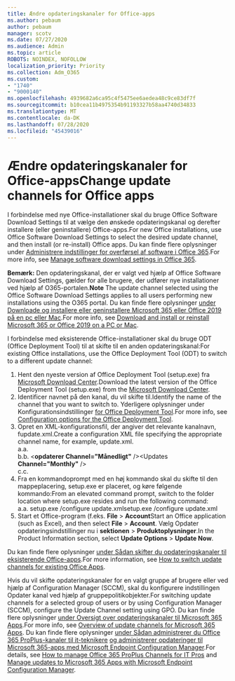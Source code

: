 ```yaml
---
title: Ændre opdateringskanaler for Office-apps
ms.author: pebaum
author: pebaum
manager: scotv
ms.date: 07/27/2020
ms.audience: Admin
ms.topic: article
ROBOTS: NOINDEX, NOFOLLOW
localization_priority: Priority
ms.collection: Adm_O365
ms.custom:
- "1740"
- "9000140"
ms.openlocfilehash: 4939682a6ca95c4f5475ee6aedea48c9ce83df7f
ms.sourcegitcommit: b10cea11b4975354b91193327b58aa4740d34833
ms.translationtype: MT
ms.contentlocale: da-DK
ms.lasthandoff: 07/28/2020
ms.locfileid: "45439016"
---
```

# <a name="change-update-channels-for-office-apps"></a><span data-ttu-id="eab53-102">Ændre opdateringskanaler for Office-apps</span><span class="sxs-lookup"><span data-stu-id="eab53-102">Change update channels for Office apps</span></span>

<span data-ttu-id="eab53-103">I forbindelse med nye Office-installationer skal du bruge Office Software Download Settings til at vælge den ønskede opdateringskanal og derefter installere (eller geninstallere) Office-apps.</span><span class="sxs-lookup"><span data-stu-id="eab53-103">For new Office installations, use Office Software Download Settings to select the desired update channel, and then install (or re-install) Office apps.</span></span> <span data-ttu-id="eab53-104">Du kan finde flere oplysninger under [Administrere indstillinger for overførsel af software i Office 365](https://docs.microsoft.com/deployoffice/manage-software-download-settings-office-365).</span><span class="sxs-lookup"><span data-stu-id="eab53-104">For more info, see [Manage software download settings in Office 365](https://docs.microsoft.com/deployoffice/manage-software-download-settings-office-365).</span></span> 

<span data-ttu-id="eab53-105">**Bemærk:** Den opdateringskanal, der er valgt ved hjælp af Office Software Download Settings, gælder for alle brugere, der udfører nye installationer ved hjælp af O365-portalen.</span><span class="sxs-lookup"><span data-stu-id="eab53-105">**Note** The update channel selected using the Office Software Download Settings applies to all users performing new installations using the O365 portal.</span></span> <span data-ttu-id="eab53-106">Du kan finde flere oplysninger [under Downloade og installere eller geninstallere Microsoft 365 eller Office 2019 på en pc eller Mac](https://support.microsoft.com/office/download-and-install-or-reinstall-microsoft-365-or-office-2019-on-a-pc-or-mac-4414eaaf-0478-48be-9c42-23adc4716658).</span><span class="sxs-lookup"><span data-stu-id="eab53-106">For more info, see [Download and install or reinstall Microsoft 365 or Office 2019 on a PC or Mac](https://support.microsoft.com/office/download-and-install-or-reinstall-microsoft-365-or-office-2019-on-a-pc-or-mac-4414eaaf-0478-48be-9c42-23adc4716658).</span></span>   

<span data-ttu-id="eab53-107">I forbindelse med eksisterende Office-installationer skal du bruge ODT (Office Deployment Tool) til at skifte til en anden opdateringskanal:</span><span class="sxs-lookup"><span data-stu-id="eab53-107">For existing Office installations, use the Office Deployment Tool (ODT) to switch to a different update channel:</span></span>  

1. <span data-ttu-id="eab53-108">Hent den nyeste version af Office Deployment Tool (setup.exe) fra [Microsoft Download Center](https://go.microsoft.com/fwlink/p/?LinkID=626065).</span><span class="sxs-lookup"><span data-stu-id="eab53-108">Download the latest version of the Office Deployment Tool (setup.exe) from the [Microsoft Download Center](https://go.microsoft.com/fwlink/p/?LinkID=626065).</span></span>
2. <span data-ttu-id="eab53-109">Identificer navnet på den kanal, du vil skifte til.</span><span class="sxs-lookup"><span data-stu-id="eab53-109">Identify the name of the channel that you want to switch to.</span></span> <span data-ttu-id="eab53-110">Yderligere oplysninger under Konfigurationsindstillinger [for Office Deployment Tool](https://docs.microsoft.com/DeployOffice/configuration-options-for-the-office-2016-deployment-tool#channel-attribute-part-of-add-element).</span><span class="sxs-lookup"><span data-stu-id="eab53-110">For more info, see [Configuration options for the Office Deployment Tool](https://docs.microsoft.com/DeployOffice/configuration-options-for-the-office-2016-deployment-tool#channel-attribute-part-of-add-element).</span></span>
3. <span data-ttu-id="eab53-111">Opret en XML-konfigurationsfil, der angiver det relevante kanalnavn, fupdate.xml.</span><span class="sxs-lookup"><span data-stu-id="eab53-111">Create a configuration XML file specifying the appropriate channel name, for example, update.xml.</span></span>  
    <span data-ttu-id="eab53-112">a.</span><span class="sxs-lookup"><span data-stu-id="eab53-112">a.</span></span> <Configuration>  
    <span data-ttu-id="eab53-113">b.</span><span class="sxs-lookup"><span data-stu-id="eab53-113">b.</span></span> <span data-ttu-id="eab53-114"><**opdaterer Channel="Månedligt"** /></span><span class="sxs-lookup"><span data-stu-id="eab53-114"><Updates **Channel="Monthly"** /></span></span>  
    <span data-ttu-id="eab53-115">c.</span><span class="sxs-lookup"><span data-stu-id="eab53-115">c.</span></span> </Configuration>
4. <span data-ttu-id="eab53-116">Fra en kommandoprompt med en høj kommando skal du skifte til den mappeplacering, setup.exe er placeret, og køre følgende kommando:</span><span class="sxs-lookup"><span data-stu-id="eab53-116">From an elevated command prompt, switch to the folder location where setup.exe resides and run the following command:</span></span>  
    <span data-ttu-id="eab53-117">a.</span><span class="sxs-lookup"><span data-stu-id="eab53-117">a.</span></span> <span data-ttu-id="eab53-118">setup.exe /configure update.xml</span><span class="sxs-lookup"><span data-stu-id="eab53-118">setup.exe /configure update.xml</span></span>
5. <span data-ttu-id="eab53-119">Start et Office-program (f.eks. **File**  >  **Account**</span><span class="sxs-lookup"><span data-stu-id="eab53-119">Start an Office application (such as Excel), and then select **File** > **Account**.</span></span> <span data-ttu-id="eab53-120">Vælg Opdater opdateringsindstillinger nu i **sektionen**  >  **Produktoplysninger**.</span><span class="sxs-lookup"><span data-stu-id="eab53-120">In the Product Information section, select **Update Options** > **Update Now**.</span></span>

<span data-ttu-id="eab53-121">Du kan finde flere oplysninger [under Sådan skifter du opdateringskanaler til eksisterende Office-apps](https://support.microsoft.com/help/3185078/how-to-switch-from-semi-annual-channel-to-monthly-channel).</span><span class="sxs-lookup"><span data-stu-id="eab53-121">For more information, see [How to switch update channels for existing Office Apps](https://support.microsoft.com/help/3185078/how-to-switch-from-semi-annual-channel-to-monthly-channel).</span></span> 

<span data-ttu-id="eab53-122">Hvis du vil skifte opdateringskanaler for en valgt gruppe af brugere eller ved hjælp af Configuration Manager (SCCM), skal du konfigurere indstillingen Opdater kanal ved hjælp af gruppepolitikobjekter.</span><span class="sxs-lookup"><span data-stu-id="eab53-122">For switching update channels for a selected group of users or by using Configuration Manager (SCCM), configure the Update Channel setting using GPO.</span></span> <span data-ttu-id="eab53-123">Du kan finde flere oplysninger [under Oversigt over opdateringskanaler til Microsoft 365 Apps](https://docs.microsoft.com/deployoffice/overview-update-channels#group-policy).</span><span class="sxs-lookup"><span data-stu-id="eab53-123">For more info, see [Overview of update channels for Microsoft 365 Apps](https://docs.microsoft.com/deployoffice/overview-update-channels#group-policy).</span></span> <span data-ttu-id="eab53-124">Du kan finde flere oplysninger [under Sådan administrerer du Office 365 ProPlus-kanaler til it-teknikere](https://techcommunity.microsoft.com/t5/office-365-blog/how-to-manage-office-365-proplus-channels-for-it-pros/ba-p/795813) [og administrerer opdateringer til Microsoft 365-apps med Microsoft Endpoint Configuration Manager](https://docs.microsoft.com/deployoffice/manage-microsoft-365-apps-updates-configuration-manager).</span><span class="sxs-lookup"><span data-stu-id="eab53-124">For details, see [How to manage Office 365 ProPlus Channels for IT Pros](https://techcommunity.microsoft.com/t5/office-365-blog/how-to-manage-office-365-proplus-channels-for-it-pros/ba-p/795813) and [Manage updates to Microsoft 365 Apps with Microsoft Endpoint Configuration Manager](https://docs.microsoft.com/deployoffice/manage-microsoft-365-apps-updates-configuration-manager).</span></span>